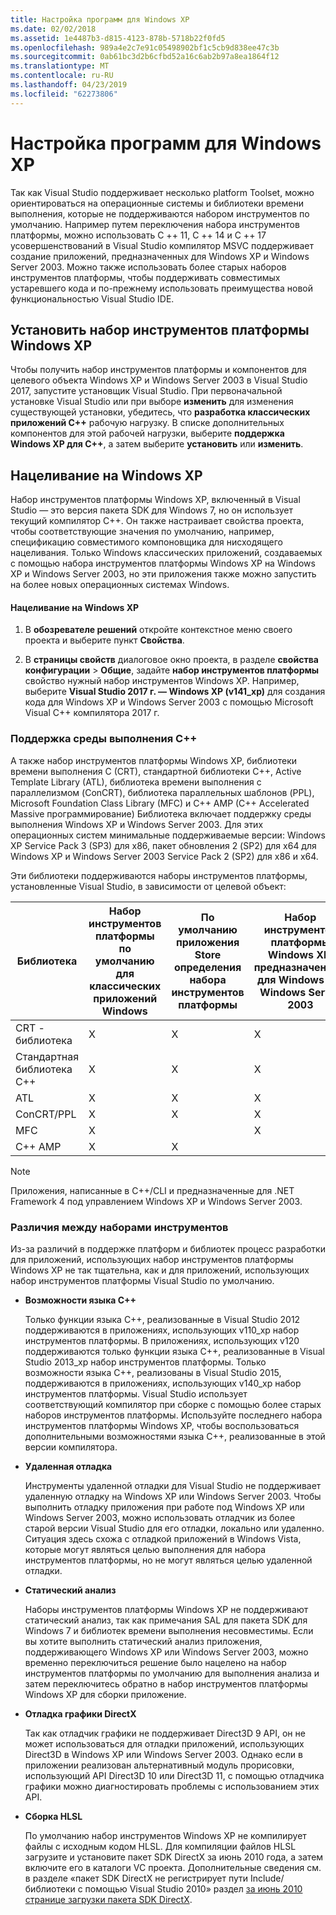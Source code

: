 ```yaml
---
title: Настройка программ для Windows XP
ms.date: 02/02/2018
ms.assetid: 1e4487b3-d815-4123-878b-5718b22f0fd5
ms.openlocfilehash: 989a4e2c7e91c05498902bf1c5cb9d838ee47c3b
ms.sourcegitcommit: 0ab61bc3d2b6cfbd52a16c6ab2b97a8ea1864f12
ms.translationtype: MT
ms.contentlocale: ru-RU
ms.lasthandoff: 04/23/2019
ms.locfileid: "62273806"
---
```

# <a name="configuring-programs-for-windows-xp"></a>Настройка программ для Windows XP

Так как Visual Studio поддерживает несколько platform Toolset, можно ориентироваться на операционные системы и библиотеки времени выполнения, которые не поддерживаются набором инструментов по умолчанию. Например путем переключения набора инструментов платформы, можно использовать C ++ 11, C ++ 14 и C ++ 17 усовершенствований в Visual Studio компилятор MSVC поддерживает создание приложений, предназначенных для Windows XP и Windows Server 2003. Можно также использовать более старых наборов инструментов платформы, чтобы поддерживать совместимых устаревшего кода и по-прежнему использовать преимущества новой функциональностью Visual Studio IDE.

## <a name="install-the-windows-xp-platform-toolset"></a>Установить набор инструментов платформы Windows XP

Чтобы получить набор инструментов платформы и компонентов для целевого объекта Windows XP и Windows Server 2003 в Visual Studio 2017, запустите установщик Visual Studio. При первоначальной установке Visual Studio или при выборе **изменить** для изменения существующей установки, убедитесь, что **разработка классических приложений C++** рабочую нагрузку. В списке дополнительных компонентов для этой рабочей нагрузки, выберите **поддержка Windows XP для C++**, а затем выберите **установить** или **изменить**.

## <a name="windows-xp-targeting-experience"></a>Нацеливание на Windows XP

Набор инструментов платформы Windows XP, включенный в Visual Studio — это версия пакета SDK для Windows 7, но он использует текущий компилятор C++. Он также настраивает свойства проекта, чтобы соответствующие значения по умолчанию, например, спецификацию совместимого компоновщика для нисходящего нацеливания. Только Windows классических приложений, создаваемых с помощью набора инструментов платформы Windows XP на Windows XP и Windows Server 2003, но эти приложения также можно запустить на более новых операционных системах Windows.

#### <a name="to-target-windows-xp"></a>Нацеливание на Windows XP

1. В **обозревателе решений** откройте контекстное меню своего проекта и выберите пункт **Свойства**.

1. В **страницы свойств** диалоговое окно проекта, в разделе **свойства конфигурации** > **Общие**, задайте **набор инструментов платформы** свойство нужный набор инструментов Windows XP. Например, выберите **Visual Studio 2017 г. — Windows XP (v141_xp)** для создания кода для Windows XP и Windows Server 2003 с помощью Microsoft Visual C++ компилятора 2017 г.

### <a name="c-runtime-support"></a>Поддержка среды выполнения C++

А также набор инструментов платформы Windows XP, библиотеки времени выполнения C (CRT), стандартной библиотеки C++, Active Template Library (ATL), библиотека времени выполнения с параллелизмом (ConCRT), библиотека параллельных шаблонов (PPL), Microsoft Foundation Class Library (MFC) и C++ AMP (C++ Accelerated Massive программирование) Библиотека включает поддержку среды выполнения Windows XP и Windows Server 2003. Для этих операционных систем минимальные поддерживаемые версии: Windows XP Service Pack 3 (SP3) для x86, пакет обновления 2 (SP2) для x64 для Windows XP и Windows Server 2003 Service Pack 2 (SP2) для x86 и x64.

Эти библиотеки поддерживаются наборы инструментов платформы, установленные Visual Studio, в зависимости от целевой объект:

|Библиотека|Набор инструментов платформы по умолчанию для классических приложений Windows|По умолчанию приложения Store определения набора инструментов платформы|Набор инструментов платформы Windows XP, предназначенные для Windows XP, Windows Server 2003|
|---|---|---|---|
|CRT - библиотека|X|X|X|
|Стандартная библиотека C++|X|X|X|
|ATL|X|X|X|
|ConCRT/PPL|X|X|X|
|MFC|X||X|
|C++ AMP|X|X||

> [!NOTE]
> Приложения, написанные в C++/CLI и предназначенные для .NET Framework 4 под управлением Windows XP и Windows Server 2003.

### <a name="differences-between-the-toolsets"></a>Различия между наборами инструментов

Из-за различий в поддержке платформ и библиотек процесс разработки для приложений, использующих набор инструментов платформы Windows XP не так тщательна, как и для приложений, использующих набор инструментов платформы Visual Studio по умолчанию.

- **Возможности языка C++**

   Только функции языка C++, реализованные в Visual Studio 2012 поддерживаются в приложениях, использующих v110\_xp набор инструментов платформы. В приложениях, использующих v120 поддерживаются только функции языка C++, реализованные в Visual Studio 2013\_xp набор инструментов платформы. Только возможности языка C++, реализованы в Visual Studio 2015, поддерживаются в приложениях, использующих v140\_xp набор инструментов платформы. Visual Studio использует соответствующий компилятор при сборке с помощью более старых наборов инструментов платформы. Используйте последнего набора инструментов платформы Windows XP, чтобы воспользоваться дополнительными возможностями языка C++, реализованные в этой версии компилятора.

- **Удаленная отладка**

   Инструменты удаленной отладки для Visual Studio не поддерживает удаленную отладку на Windows XP или Windows Server 2003. Чтобы выполнить отладку приложения при работе под Windows XP или Windows Server 2003, можно использовать отладчик из более старой версии Visual Studio для его отладки, локально или удаленно. Ситуация здесь схожа с отладкой приложений в Windows Vista, которые могут являться целью выполнения для набора инструментов платформы, но не могут являться целью удаленной отладки.

- **Статический анализ**

   Наборы инструментов платформы Windows XP не поддерживают статический анализ, так как примечания SAL для пакета SDK для Windows 7 и библиотек времени выполнения несовместимы. Если вы хотите выполнить статический анализ приложения, поддерживающего Windows XP или Windows Server 2003, можно временно переключиться решение было нацелено на набор инструментов платформы по умолчанию для выполнения анализа и затем переключитесь обратно в набор инструментов платформы Windows XP для сборки приложение.

- **Отладка графики DirectX**

   Так как отладчик графики не поддерживает Direct3D 9 API, он не может использоваться для отладки приложений, использующих Direct3D в Windows XP или Windows Server 2003. Однако если в приложении реализован альтернативный модуль прорисовки, использующий API Direct3D 10 или Direct3D 11, с помощью отладчика графики можно диагностировать проблемы с использованием этих API.

- **Сборка HLSL**

   По умолчанию набор инструментов Windows XP не компилирует файлы с исходным кодом HLSL. Для компиляции файлов HLSL загрузите и установите пакет SDK DirectX за июнь 2010 года, а затем включите его в каталоги VC проекта. Дополнительные сведения см. в разделе «пакет SDK DirectX не регистрирует пути Include/библиотеки с помощью Visual Studio 2010» раздел [за июнь 2010 странице загрузки пакета SDK DirectX](http://www.microsoft.com/download/details.aspx?displaylang=en&id=6812).
